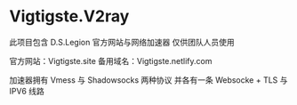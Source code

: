 # Vigtigste.V2ray
此项目包含 D.S.Legion 官方网站与网络加速器
仅供团队人员使用

官方网站：Vigtigste.site
备用域名：Vigtigste.netlify.com

加速器拥有 Vmess 与 Shadowsocks 两种协议
并各有一条 Websocke + TLS 与 IPV6 线路
